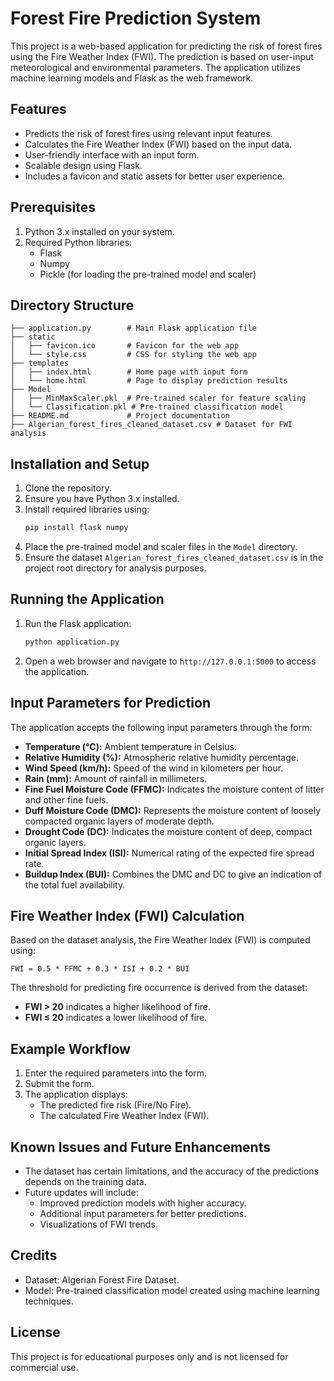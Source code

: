 # Forest Fire Prediction System

This project is a web-based application for predicting the risk of forest fires using the Fire Weather Index (FWI). The prediction is based on user-input meteorological and environmental parameters. The application utilizes machine learning models and Flask as the web framework.

## Features

- Predicts the risk of forest fires using relevant input features.
- Calculates the Fire Weather Index (FWI) based on the input data.
- User-friendly interface with an input form.
- Scalable design using Flask.
- Includes a favicon and static assets for better user experience.

## Prerequisites

1. Python 3.x installed on your system.
2. Required Python libraries:
   - Flask
   - Numpy
   - Pickle (for loading the pre-trained model and scaler)

## Directory Structure

```
├── application.py        # Main Flask application file
├── static
│   ├── favicon.ico       # Favicon for the web app
│   └── style.css         # CSS for styling the web app
├── templates
│   ├── index.html        # Home page with input form
│   └── home.html         # Page to display prediction results
├── Model
│   ├── MinMaxScaler.pkl  # Pre-trained scaler for feature scaling
│   └── Classification.pkl # Pre-trained classification model
├── README.md             # Project documentation
├── Algerian_forest_fires_cleaned_dataset.csv # Dataset for FWI analysis
```

## Installation and Setup

1. Clone the repository.
2. Ensure you have Python 3.x installed.
3. Install required libraries using:
   ```bash
   pip install flask numpy
   ```
4. Place the pre-trained model and scaler files in the `Model` directory.
5. Ensure the dataset `Algerian_forest_fires_cleaned_dataset.csv` is in the project root directory for analysis purposes.

## Running the Application

1. Run the Flask application:
   ```bash
   python application.py
   ```
2. Open a web browser and navigate to `http://127.0.0.1:5000` to access the application.

## Input Parameters for Prediction

The application accepts the following input parameters through the form:

- **Temperature (°C):** Ambient temperature in Celsius.
- **Relative Humidity (%):** Atmospheric relative humidity percentage.
- **Wind Speed (km/h):** Speed of the wind in kilometers per hour.
- **Rain (mm):** Amount of rainfall in millimeters.
- **Fine Fuel Moisture Code (FFMC):** Indicates the moisture content of litter and other fine fuels.
- **Duff Moisture Code (DMC):** Represents the moisture content of loosely compacted organic layers of moderate depth.
- **Drought Code (DC):** Indicates the moisture content of deep, compact organic layers.
- **Initial Spread Index (ISI):** Numerical rating of the expected fire spread rate.
- **Buildup Index (BUI):** Combines the DMC and DC to give an indication of the total fuel availability.

## Fire Weather Index (FWI) Calculation

Based on the dataset analysis, the Fire Weather Index (FWI) is computed using:

```
FWI = 0.5 * FFMC + 0.3 * ISI + 0.2 * BUI
```

The threshold for predicting fire occurrence is derived from the dataset:

- **FWI > 20** indicates a higher likelihood of fire.
- **FWI ≤ 20** indicates a lower likelihood of fire.

## Example Workflow

1. Enter the required parameters into the form.
2. Submit the form.
3. The application displays:
   - The predicted fire risk (Fire/No Fire).
   - The calculated Fire Weather Index (FWI).

## Known Issues and Future Enhancements

- The dataset has certain limitations, and the accuracy of the predictions depends on the training data.
- Future updates will include:
  - Improved prediction models with higher accuracy.
  - Additional input parameters for better predictions.
  - Visualizations of FWI trends.

## Credits

- Dataset: Algerian Forest Fire Dataset.
- Model: Pre-trained classification model created using machine learning techniques.

## License

This project is for educational purposes only and is not licensed for commercial use.
